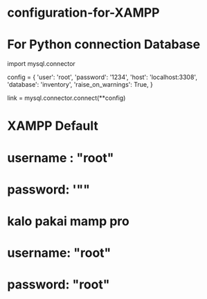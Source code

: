 # configuration-for-XAMPP

# For Python connection Database

import mysql.connector

config = {
  'user': 'root',
  'password': '1234',
  'host': 'localhost:3308',
  'database': 'inventory',
  'raise_on_warnings': True,
}

link = mysql.connector.connect(**config)

# XAMPP Default
#
# username : "root"
# password: '""

# kalo pakai mamp pro 
# username: "root"
# password: "root"
